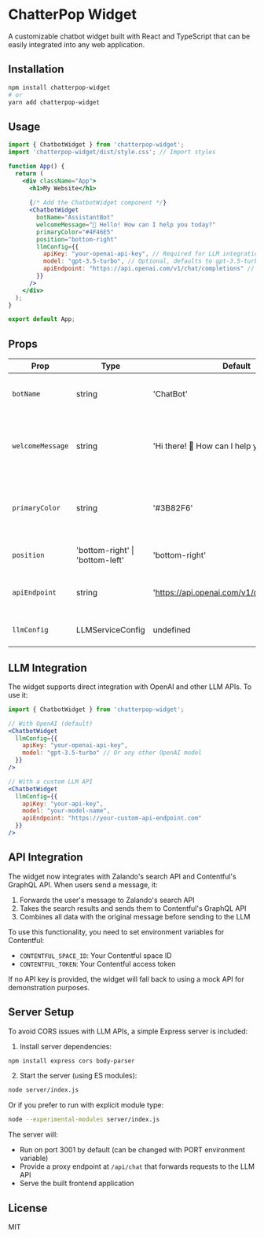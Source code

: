 
# ChatterPop Widget

A customizable chatbot widget built with React and TypeScript that can be easily integrated into any web application.

## Installation

```bash
npm install chatterpop-widget
# or
yarn add chatterpop-widget
```

## Usage

```jsx
import { ChatbotWidget } from 'chatterpop-widget';
import 'chatterpop-widget/dist/style.css'; // Import styles

function App() {
  return (
    <div className="App">
      <h1>My Website</h1>
      
      {/* Add the ChatbotWidget component */}
      <ChatbotWidget 
        botName="AssistantBot"
        welcomeMessage="👋 Hello! How can I help you today?"
        primaryColor="#4F46E5"
        position="bottom-right"
        llmConfig={{
          apiKey: "your-openai-api-key", // Required for LLM integration
          model: "gpt-3.5-turbo", // Optional, defaults to gpt-3.5-turbo
          apiEndpoint: "https://api.openai.com/v1/chat/completions" // Optional, defaults to OpenAI
        }}
      />
    </div>
  );
}

export default App;
```

## Props

| Prop | Type | Default | Description |
|------|------|---------|-------------|
| `botName` | string | 'ChatBot' | The name of the chatbot displayed in the header |
| `welcomeMessage` | string | 'Hi there! 👋 How can I help you today?' | The welcome message displayed when the chat is first opened |
| `primaryColor` | string | '#3B82F6' | The primary color used for the chat button and user messages |
| `position` | 'bottom-right' \| 'bottom-left' | 'bottom-right' | Position of the chat widget |
| `apiEndpoint` | string | 'https://api.openai.com/v1/chat/completions' | API endpoint for the chatbot backend |
| `llmConfig` | LLMServiceConfig | undefined | Configuration for the LLM service |

## LLM Integration

The widget supports direct integration with OpenAI and other LLM APIs. To use it:

```jsx
import { ChatbotWidget } from 'chatterpop-widget';

// With OpenAI (default)
<ChatbotWidget 
  llmConfig={{
    apiKey: "your-openai-api-key",
    model: "gpt-3.5-turbo" // Or any other OpenAI model
  }}
/>

// With a custom LLM API
<ChatbotWidget 
  llmConfig={{
    apiKey: "your-api-key",
    model: "your-model-name",
    apiEndpoint: "https://your-custom-api-endpoint.com"
  }}
/>
```

## API Integration

The widget now integrates with Zalando's search API and Contentful's GraphQL API. When users send a message, it:

1. Forwards the user's message to Zalando's search API
2. Takes the search results and sends them to Contentful's GraphQL API
3. Combines all data with the original message before sending to the LLM

To use this functionality, you need to set environment variables for Contentful:
- `CONTENTFUL_SPACE_ID`: Your Contentful space ID
- `CONTENTFUL_TOKEN`: Your Contentful access token

If no API key is provided, the widget will fall back to using a mock API for demonstration purposes.

## Server Setup

To avoid CORS issues with LLM APIs, a simple Express server is included:

1. Install server dependencies:
```bash
npm install express cors body-parser
```

2. Start the server (using ES modules):
```bash
node server/index.js
```

Or if you prefer to run with explicit module type:
```bash
node --experimental-modules server/index.js
```

The server will:
- Run on port 3001 by default (can be changed with PORT environment variable)
- Provide a proxy endpoint at `/api/chat` that forwards requests to the LLM API
- Serve the built frontend application

## License

MIT

